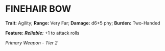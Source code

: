 # FINEHAIR BOW

**Trait:** Agility; **Range:** Very Far; **Damage:** d6+5 phy; **Burden:** Two-Handed

**Feature:** ***Reliable:*** +1 to attack rolls

*Primary Weapon - Tier 2*
